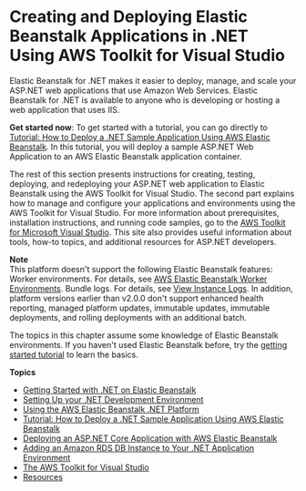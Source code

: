 # Creating and Deploying Elastic Beanstalk Applications in \.NET Using AWS Toolkit for Visual Studio<a name="create_deploy_NET"></a>

Elastic Beanstalk for \.NET makes it easier to deploy, manage, and scale your ASP\.NET web applications that use Amazon Web Services\. Elastic Beanstalk for \.NET is available to anyone who is developing or hosting a web application that uses IIS\.

**Get started now**: To get started with a tutorial, you can go directly to [Tutorial: How to Deploy a \.NET Sample Application Using AWS Elastic Beanstalk](create_deploy_NET.quickstart.md)\. In this tutorial, you will deploy a sample ASP\.NET Web Application to an AWS Elastic Beanstalk application container\.

The rest of this section presents instructions for creating, testing, deploying, and redeploying your ASP\.NET web application to Elastic Beanstalk using the AWS Toolkit for Visual Studio\. The second part explains how to manage and configure your applications and environments using the AWS Toolkit for Visual Studio\. For more information about prerequisites, installation instructions, and running code samples, go to the [AWS Toolkit for Microsoft Visual Studio](https://aws.amazon.com/visualstudio/)\. This site also provides useful information about tools, how\-to topics, and additional resources for ASP\.NET developers\.

**Note**  
This platform doesn't support the following Elastic Beanstalk features:  
Worker environments\. For details, see [AWS Elastic Beanstalk Worker Environments](using-features-managing-env-tiers.md)\.
Bundle logs\. For details, see [View Instance Logs](using-features.logging.md)\.
In addition, platform versions earlier than v2\.0\.0 don't support enhanced health reporting, managed platform updates, immutable updates, immutable deployments, and rolling deployments with an additional batch\.

The topics in this chapter assume some knowledge of Elastic Beanstalk environments\. If you haven't used Elastic Beanstalk before, try the [getting started tutorial](GettingStarted.md) to learn the basics\.

**Topics**
+ [Getting Started with \.NET on Elastic Beanstalk](dotnet-getstarted.md)
+ [Setting Up your \.NET Development Environment](dotnet-devenv.md)
+ [Using the AWS Elastic Beanstalk \.NET Platform](create_deploy_NET.container.console.md)
+ [Tutorial: How to Deploy a \.NET Sample Application Using AWS Elastic Beanstalk](create_deploy_NET.quickstart.md)
+ [Deploying an ASP\.NET Core Application with AWS Elastic Beanstalk](dotnet-core-tutorial.md)
+ [Adding an Amazon RDS DB Instance to Your \.NET Application Environment](create_deploy_NET.rds.md)
+ [The AWS Toolkit for Visual Studio](dotnet-toolkit.md)
+ [Resources](create_deploy_NET.resources.md)